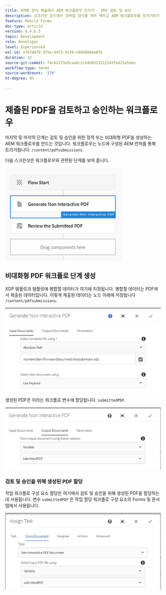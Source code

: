 ```yaml
---
title: HTM5 양식 제출에서 AEM 워크플로우 트리거 - PDF 검토 및 승인
description: 오프라인 모드에서 모바일 양식을 계속 채우고 AEM 워크플로우를 트리거하기 위한 모바일 양식을 제출합니다.
feature: Mobile Forms
doc-type: article
version: 6.4,6.5
topic: Development
role: Developer
level: Experienced
exl-id: a767d8f8-d75e-4472-9139-c08d804ee076
duration: 32
source-git-commit: f4c621f3a9caa8c2c64b8323312343fe421a5aee
workflow-type: tm+mt
source-wordcount: '170'
ht-degree: 0%

---
```


# 제출된 PDF을 검토하고 승인하는 워크플로우

마지막 및 마지막 단계는 검토 및 승인을 위한 정적 또는 비대화형 PDF을 생성하는 AEM 워크플로우를 만드는 것입니다. 워크플로우는 노드에 구성된 AEM 런처를 통해 트리거됩니다. `/content/pdfsubmissions`.

다음 스크린샷은 워크플로우와 관련된 단계를 보여 줍니다.

![워크플로우](assets/workflow.PNG)

## 비대화형 PDF 워크플로 단계 생성

XDP 템플릿과 템플릿에 병합할 데이터가 여기에 지정됩니다. 병합할 데이터는 PDF에서 제출된 데이터입니다. 이렇게 제출된 데이터는 노드 아래에 저장됩니다 `/content/pdfsubmissions`.

![워크플로우](assets/generate-pdf1.PNG)

생성된 PDF은 이라는 워크플로 변수에 할당됩니다. `submittedPDF`.

![워크플로우](assets/generate-pdf2.PNG)

### 검토 및 승인을 위해 생성된 PDF 할당

작업 워크플로 구성 요소 할당은 여기에서 검토 및 승인을 위해 생성된 PDF을 할당하는 데 사용됩니다. 변수 `submittedPDF` 은 작업 할당 워크플로 구성 요소의 Forms 및 문서 탭에서 사용됩니다.

![워크플로우](assets/assign-task.PNG)

